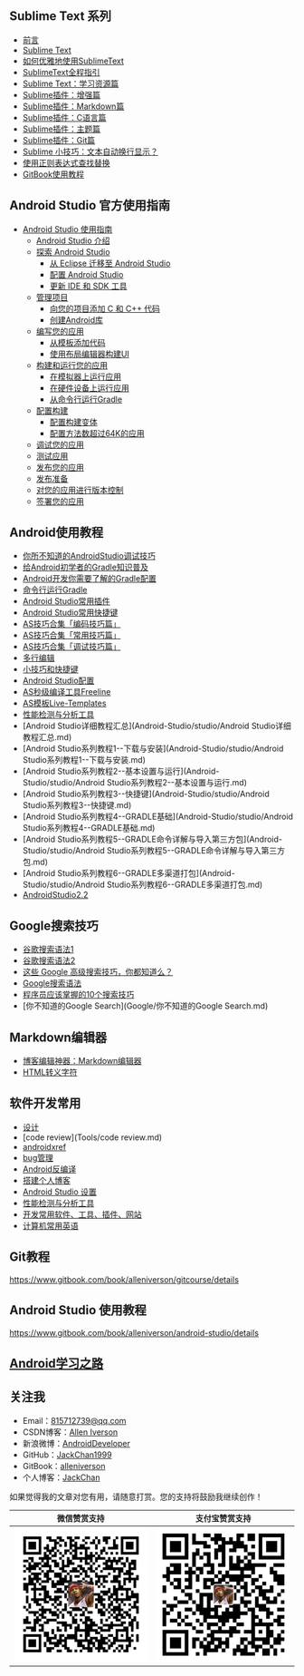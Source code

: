 ## Sublime Text 系列

* [前言](README.md)
* [Sublime Text](Sublime/README.md)
* [如何优雅地使用SublimeText](Sublime/如何优雅地使用SublimeText.md)
* [SublimeText全程指引](Sublime/SublimeText全程指引.md)
* [Sublime Text：学习资源篇](Sublime/SublimeText学习资源篇.md)
* [Sublime插件：增强篇](Sublime/Sublime插件：增强篇.md)
* [Sublime插件：Markdown篇](Sublime/Sublime插件：Markdown篇.md)
* [Sublime插件：C语言篇](Sublime/Sublime插件：C语言篇.md)
* [Sublime插件：主题篇](Sublime/Sublime插件：主题篇.md)
* [Sublime插件：Git篇](Sublime/Sublime插件：Git篇.md)
* [Sublime 小技巧：文本自动换行显示？](Sublime/Sublime小技巧：文本自动换行显示？.md)
* [使用正则表达式查找替换](Sublime/使用正则表达式查找替换.md)
* [GitBook使用教程](GitBook/GitBook使用教程.md)

## Android Studio 官方使用指南

* [Android Studio 使用指南](Android-Studio\README.md)
  * [Android Studio 介绍](Android-Studio\AndroidStudio.md)
  * [探索 Android Studio](Android-Studio\探索AndroidStudio.md)
    * [从 Eclipse 迁移至 Android Studio](Android-Studio\从Eclipse迁移至AndroidStudio.md)
    * [配置 Android Studio](Android-Studio\配置AndroidStudio.md)
    * [更新 IDE 和 SDK 工具](Android-Studio\更新IDE和SDK工具.md)
  * [管理项目](Android-Studio\管理项目.md)
    * [向您的项目添加 C 和 C++ 代码](Android-Studio\向您的项目添加C和C++代码.md)
    * [创建Android库](Android-Studio\创建Android库.md)
  * [编写您的应用](Android-Studio\编写您的应用.md)
    * [从模板添加代码](Android-Studio\从模板添加代码.md)
    * [使用布局编辑器构建UI](Android-Studio\使用布局编辑器构建UI.md)
  * [构建和运行您的应用](Android-Studio\构建和运行您的应用.md)
    * [在模拟器上运行应用](Android-Studio\在模拟器上运行应用.md)
    * [在硬件设备上运行应用](Android-Studio\在硬件设备上运行应用.md)
    * [从命令行运行Gradle](Android-Studio\从命令行运行Gradle.md)
  * [配置构建](Android-Studio\配置构建.md)
    * [配置构建变体](Android-Studio\配置构建变体.md)
    * [配置方法数超过64K的应用](Android-Studio\配置方法数超过64K的应用.md)
  * [调试您的应用](Android-Studio\调试您的应用.md)
  * [测试应用](Android-Studio\测试应用.md)
  * [发布您的应用](Android-Studio\发布您的应用.md)
  * [发布准备](Android-Studio\发布准备.md)
  * [对您的应用进行版本控制](Android-Studio\对您的应用进行版本控制.md)
  * [签署您的应用](Android-Studio\签署您的应用.md)

## Android使用教程

* [你所不知道的AndroidStudio调试技巧](Android-Studio/debug/你所不知道的AndroidStudio调试技巧.md)
* [给Android初学者的Gradle知识普及](Android-Studio/gradle/给Android初学者的Gradle知识普及.md)
* [Android开发你需要了解的Gradle配置](Android-Studio/gradle/Android开发你需要了解的Gradle配置.md)
* [命令行运行Gradle](Android-Studio/gradle/gradle使用.md)
* [Android Studio常用插件](Android-Studio/plugin/plugin.md)
* [Android Studio常用快捷键](Android-Studio/shortcut/shortcut.md)
* [AS技巧合集「编码技巧篇」](Android-Studio/skill/AS技巧合集「编码技巧篇」.md)
* [AS技巧合集「常用技巧篇」](Android-Studio/skill/AS技巧合集「常用技巧篇」.md)
* [AS技巧合集「调试技巧篇」](Android-Studio/skill/AS技巧合集「调试技巧篇」.md)
* [多行编辑](Android-Studio/skill/多行编辑.md)
* [小技巧和快捷键](Android-Studio/skill/小技巧和快捷键.md)
* [Android Studio配置](Android-Studio/skill/AS设置.md)
* [AS秒级编译工具Freeline](Android-Studio/skill/Freeline.md)
* [AS模板Live-Templates](Android-Studio/skill/Live-Templates.md)
* [性能检测与分析工具](Android-Studio/studio/性能检测与分析工具.md)
* [Android Studio详细教程汇总](Android-Studio/studio/Android Studio详细教程汇总.md)
* [Android Studio系列教程1--下载与安装](Android-Studio/studio/Android Studio系列教程1--下载与安装.md)
* [Android Studio系列教程2--基本设置与运行](Android-Studio/studio/Android Studio系列教程2--基本设置与运行.md)
* [Android Studio系列教程3--快捷键](Android-Studio/studio/Android Studio系列教程3--快捷键.md)
* [Android Studio系列教程4--GRADLE基础](Android-Studio/studio/Android Studio系列教程4--GRADLE基础.md)
* [Android Studio系列教程5--GRADLE命令详解与导入第三方包](Android-Studio/studio/Android Studio系列教程5--GRADLE命令详解与导入第三方包.md)
* [Android Studio系列教程6--GRADLE多渠道打包](Android-Studio/studio/Android Studio系列教程6--GRADLE多渠道打包.md)
* [AndroidStudio2.2](Android-Studio/studio/AndroidStudio2.2.md)

## Google搜索技巧

* [谷歌搜索语法1](Google/谷歌搜索语法1.md)
* [谷歌搜索语法2](Google/谷歌搜索语法2.md)
* [这些 Google 高级搜索技巧，你都知道么？](Google/这些Google高级搜索技巧，你都知道么？.md)
* [Google搜索语法](Google/google搜索语法.md)
* [程序员应该掌握的10个搜索技巧](Google/程序员应该掌握的10个搜索技巧.md)
* [你不知道的Google Search](Google/你不知道的Google Search.md)

## Markdown编辑器

- [博客编辑神器：Markdown编辑器](Markdown/博客编辑神器：Markdown编辑器.md)
- [HTML转义字符](Markdown/HTML转义字符.md)

## 软件开发常用

* [设计](Tools/design.md)
* [code review](Tools/code review.md)
* [androidxref](Tools/androidxref.md)
* [bug管理](Bug/bug管理.md)
* [Android反编译](Decompile/Android反编译.md)
* [搭建个人博客](Blog/搭建个人博客.md)
* [Android Studio 设置](Android-Studio\skill\AS设置.md)
* [性能检测与分析工具](Android-Studio\studio\性能检测与分析工具.md)
* [开发常用软件、工具、插件、网站](Tools/soft.md)
* [计算机常用英语](English/计算机常用英语.md)

## Git教程

https://www.gitbook.com/book/alleniverson/gitcourse/details

## Android Studio 使用教程

https://www.gitbook.com/book/alleniverson/android-studio/details

## [Android学习之路](Android学习之路.md)

## 关注我

- Email：<815712739@qq.com>
- CSDN博客：[Allen Iverson](http://blog.csdn.net/axi295309066)
- 新浪微博：[AndroidDeveloper](http://weibo.com/u/1848214604?topnav=1&wvr=6&topsug=1&is_all=1)
- GitHub：[JackChan1999](https://github.com/JackChan1999)
- GitBook：[alleniverson](https://www.gitbook.com/@alleniverson)
- 个人博客：[JackChan](https://jackchan1999.github.io/)

如果觉得我的文章对您有用，请随意打赏。您的支持将鼓励我继续创作！

|                  微信赞赏支持                  |                 支付宝赞赏支持                  |
| :--------------------------------------: | :--------------------------------------: |
| <img src="assets/weixin.png" width="300" /> | <img src="assets/支付宝.jpg" width="300" /> |
